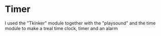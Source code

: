 # Timer
I used the "Tkinker" module together with the "playsound" and the time  module to make a treal time clock, timer and an alarm
